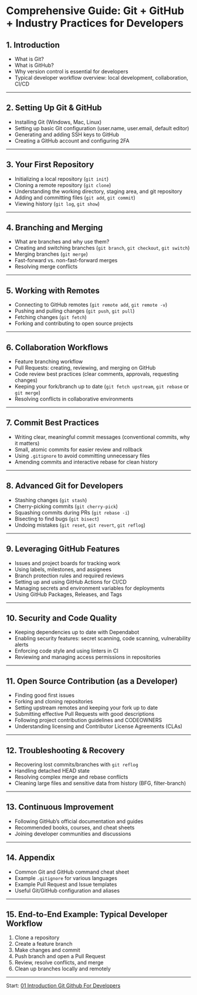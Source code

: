 # Comprehensive Guide: Git + GitHub + Industry Practices for Developers

## 1. Introduction
- What is Git?  
- What is GitHub?  
- Why version control is essential for developers  
- Typical developer workflow overview: local development, collaboration, CI/CD

---

## 2. Setting Up Git & GitHub
- Installing Git (Windows, Mac, Linux)
- Setting up basic Git configuration (user.name, user.email, default editor)
- Generating and adding SSH keys to GitHub
- Creating a GitHub account and configuring 2FA

---

## 3. Your First Repository
- Initializing a local repository (`git init`)
- Cloning a remote repository (`git clone`)
- Understanding the working directory, staging area, and git repository
- Adding and committing files (`git add`, `git commit`)
- Viewing history (`git log`, `git show`)

---

## 4. Branching and Merging
- What are branches and why use them?
- Creating and switching branches (`git branch`, `git checkout`, `git switch`)
- Merging branches (`git merge`)
- Fast-forward vs. non-fast-forward merges
- Resolving merge conflicts

---

## 5. Working with Remotes
- Connecting to GitHub remotes (`git remote add`, `git remote -v`)
- Pushing and pulling changes (`git push`, `git pull`)
- Fetching changes (`git fetch`)
- Forking and contributing to open source projects

---

## 6. Collaboration Workflows
- Feature branching workflow
- Pull Requests: creating, reviewing, and merging on GitHub
- Code review best practices (clear comments, approvals, requesting changes)
- Keeping your fork/branch up to date (`git fetch upstream`, `git rebase` or `git merge`)
- Resolving conflicts in collaborative environments

---

## 7. Commit Best Practices
- Writing clear, meaningful commit messages (conventional commits, why it matters)
- Small, atomic commits for easier review and rollback
- Using `.gitignore` to avoid committing unnecessary files
- Amending commits and interactive rebase for clean history

---

## 8. Advanced Git for Developers
- Stashing changes (`git stash`)
- Cherry-picking commits (`git cherry-pick`)
- Squashing commits during PRs (`git rebase -i`)
- Bisecting to find bugs (`git bisect`)
- Undoing mistakes (`git reset`, `git revert`, `git reflog`)

---

## 9. Leveraging GitHub Features
- Issues and project boards for tracking work
- Using labels, milestones, and assignees
- Branch protection rules and required reviews
- Setting up and using GitHub Actions for CI/CD
- Managing secrets and environment variables for deployments
- Using GitHub Packages, Releases, and Tags

---

## 10. Security and Code Quality
- Keeping dependencies up to date with Dependabot
- Enabling security features: secret scanning, code scanning, vulnerability alerts
- Enforcing code style and using linters in CI
- Reviewing and managing access permissions in repositories

---

## 11. Open Source Contribution (as a Developer)
- Finding good first issues
- Forking and cloning repositories
- Setting upstream remotes and keeping your fork up to date
- Submitting effective Pull Requests with good descriptions
- Following project contribution guidelines and CODEOWNERS
- Understanding licensing and Contributor License Agreements (CLAs)

---

## 12. Troubleshooting & Recovery
- Recovering lost commits/branches with `git reflog`
- Handling detached HEAD state
- Resolving complex merge and rebase conflicts
- Cleaning large files and sensitive data from history (BFG, filter-branch)

---

## 13. Continuous Improvement
- Following GitHub’s official documentation and guides
- Recommended books, courses, and cheat sheets
- Joining developer communities and discussions

---

## 14. Appendix
- Common Git and GitHub command cheat sheet
- Example `.gitignore` for various languages
- Example Pull Request and Issue templates
- Useful Git/GitHub configuration and aliases

---

## 15. End-to-End Example: Typical Developer Workflow
1. Clone a repository
2. Create a feature branch
3. Make changes and commit
4. Push branch and open a Pull Request
5. Review, resolve conflicts, and merge
6. Clean up branches locally and remotely

---

Start: [01 Introduction Git Github For Developers](./01-introduction-git-github-for-developers.md)
